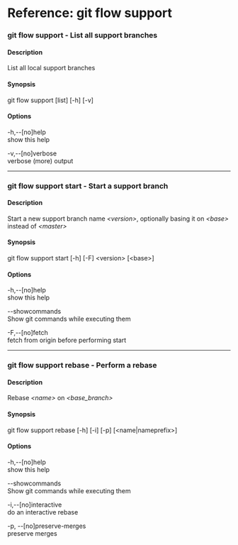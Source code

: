 # Reference: git flow support

### git flow support - List all support branches

#### Description
List all local support branches

#### Synopsis
git flow support [list] [-h] [-v]

#### Options
-h,--[no]help  
show this help

-v,--[no]verbose  
verbose (more) output

---

### git flow support start - Start a support branch

#### Description
Start a new support branch name _\<version>_, optionally basing it on _\<base>_ instead of _\<master>_

#### Synopsis
git flow support start [-h] [-F] \<version> [\<base>]

#### Options
-h,--[no]help  
show this help

--showcommands  
Show git commands while executing them

-F,--[no]fetch  
fetch from origin before performing start

---

### git flow support rebase - Perform a rebase

#### Description
Rebase _\<name>_ on _\<base_branch>_

#### Synopsis
git flow support rebase [-h] [-i] [-p] [\<name|nameprefix>]

#### Options
-h,--[no]help  
show this help

--showcommands  
Show git commands while executing them

-i,--[no]interactive  
do an interactive rebase

-p, --[no]preserve-merges  
preserve merges
 